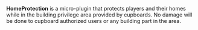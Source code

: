 **HomeProtection**  is a micro-plugin that protects players and their homes while in the building privilege area provided by cupboards. No damage will be done to cupboard authorized users or any building part in the area.
